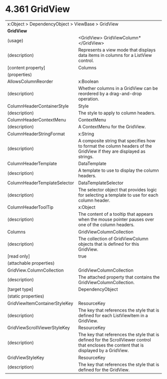 <html dir="LTR" xmlns:mshelp="http://msdn.microsoft.com/mshelp" xmlns:ddue="http://ddue.schemas.microsoft.com/authoring/2003/5" xmlns:xlink="http://www.w3.org/1999/xlink" xmlns:tool="http://www.microsoft.com/tooltip">

<body>
 <input type="hidden" id="userDataCache" class="userDataStyle">
 <input type="hidden" id="hiddenScrollOffset">
 <img id="dropDownImage" style="display:none; height:0; width:0;" src="../local/drpdown.gif">
 <img id="dropDownHoverImage" style="display:none; height:0; width:0;" src="../local/drpdown_orange.gif">
 <img id="collapseImage" style="display:none; height:0; width:0;" src="../local/collapse.gif">
 <img id="expandImage" style="display:none; height:0; width:0;" src="../local/exp.gif">
 <img id="collapseAllImage" style="display:none; height:0; width:0;" src="../local/collall.gif">
 <img id="expandAllImage" style="display:none; height:0; width:0;" src="../local/expall.gif">
 <img id="copyImage" style="display:none; height:0; width:0;" src="../local/copycode.gif">
 <img id="copyHoverImage" style="display:none; height:0; width:0;" src="../local/copycodeHighlight.gif">
 <div id="header"><h1 class="heading">4.361 GridView</h1></div>

 <div id="mainSection">
 <div id="mainBody">
 <div id="allHistory" class="saveHistory" onsave="saveAll()" onload="loadAll()"></div>
 <p xmlns:wsd="http://wsdev.schemas.microsoft.com/authoring/2008/2" xmlns:msxsl="urn:schemas-microsoft-com:xslt" xmlns:script="urn:script" xmlns:build="urn:build">
 </p>
 <div id="sectionSection0" class="section" name="collapseableSection">
 <content xmlns="http://ddue.schemas.microsoft.com/authoring/2003/5" xmlns:wsd="http://wsdev.schemas.microsoft.com/authoring/2008/2" xmlns:msxsl="urn:schemas-microsoft-com:xslt" xmlns:script="urn:script" xmlns:build="urn:build">
 </content>
 </div>
 <div id="sectionSection1" class="section" name="collapseableSection">
 <content xmlns="http://ddue.schemas.microsoft.com/authoring/2003/5" xmlns:wsd="http://wsdev.schemas.microsoft.com/authoring/2008/2" xmlns:msxsl="urn:schemas-microsoft-com:xslt" xmlns:script="urn:script" xmlns:build="urn:build">
 <table class="ProtocolAuthoredTable" xmlns="">
 <tr><td colspan="2">
<mshelp:link keywords="86913f34-aa06-4c94-9f09-83936a822fd8" tabindex="0">x:Object</mshelp:link> &gt; <mshelp:link keywords="22a604a1-b593-4464-91e4-488285506428" tabindex="0">DependencyObject</mshelp:link> &gt; <mshelp:link keywords="fd77e69f-09bd-41ab-98ba-6064b0f295ea" tabindex="0">ViewBase</mshelp:link> &gt; <mshelp:link keywords="cb88fb5b-fa12-41ed-a193-de17b0b94907" tabindex="0">GridView</mshelp:link> </td>
 </tr>
 <tr><td colspan="2">
 <b>
GridView </b>
 </td>
 </tr>
 <tr><td><div class="indent0">(usage)</div></td>
 <td>&lt;GridView&gt; <mshelp:link keywords="c658c82d-5cf9-479a-a894-773a72804347" tabindex="0">GridViewColumn</mshelp:link>* &lt;/GridView&gt; </td>
 </tr>
 <tr><td><div class="indent0">(description)</div></td>
 <td>Represents a view mode that displays data items in columns for a ListView control. </td>
 </tr>
 <tr><td><div class="indent0">[content property]</div></td>
 <td><mshelp:link keywords="cb88fb5b-fa12-41ed-a193-de17b0b94907" tabindex="0">Columns</mshelp:link> </td>
 </tr>
 <tr><td><div class="indent0">(properties)</div></td>
 <td> </td>
 </tr>
 <tr><td><div class="indent2">AllowsColumnReorder</div></td>
 <td><mshelp:link keywords="c179f5e8-f1d2-4665-a360-ea494307b744" tabindex="0">x:Boolean</mshelp:link> </td>
 </tr>
 <tr><td><div class="indent4">(description)</div></td>
 <td>Whether columns in a GridView can be reordered by a drag-and-drop operation. </td>
 </tr>
 <tr><td><div class="indent2">ColumnHeaderContainerStyle</div></td>
 <td><mshelp:link keywords="474ac96a-e49a-4316-9ea8-7c05ffc4bf9e" tabindex="0">Style</mshelp:link> </td>
 </tr>
 <tr><td><div class="indent4">(description)</div></td>
 <td>The style to apply to column headers. </td>
 </tr>
 <tr><td><div class="indent2">ColumnHeaderContextMenu</div></td>
 <td><mshelp:link keywords="e5012774-1977-4387-8184-55a5228a548d" tabindex="0">ContextMenu</mshelp:link> </td>
 </tr>
 <tr><td><div class="indent4">(description)</div></td>
 <td>A ContextMenu for the GridView. </td>
 </tr>
 <tr><td><div class="indent2">ColumnHeaderStringFormat</div></td>
 <td><mshelp:link keywords="9defda5a-685e-4b5a-9b63-e97e2b4184ee" tabindex="0">x:String</mshelp:link> </td>
 </tr>
 <tr><td><div class="indent4">(description)</div></td>
 <td>A composite string that specifies how to format the column headers of the GridView if they are displayed as strings. </td>
 </tr>
 <tr><td><div class="indent2">ColumnHeaderTemplate</div></td>
 <td><mshelp:link keywords="2ff20c66-01b1-4315-bbc2-f2c27c537e3b" tabindex="0">DataTemplate</mshelp:link> </td>
 </tr>
 <tr><td><div class="indent4">(description)</div></td>
 <td>A template to use to display the column headers. </td>
 </tr>
 <tr><td><div class="indent2">ColumnHeaderTemplateSelector</div></td>
 <td><mshelp:link keywords="0e26fec0-45aa-4551-a552-94bfa5fe3299" tabindex="0">DataTemplateSelector</mshelp:link> </td>
 </tr>
 <tr><td><div class="indent4">(description)</div></td>
 <td>The selector object that provides logic for selecting a template to use for each column header. </td>
 </tr>
 <tr><td><div class="indent2">ColumnHeaderToolTip</div></td>
 <td><mshelp:link keywords="86913f34-aa06-4c94-9f09-83936a822fd8" tabindex="0">x:Object</mshelp:link> </td>
 </tr>
 <tr><td><div class="indent4">(description)</div></td>
 <td>The content of a tooltip that appears when the mouse pointer pauses over one of the column headers. </td>
 </tr>
 <tr><td><div class="indent2">Columns</div></td>
 <td><mshelp:link keywords="75d237ec-4337-4705-99ba-d4cffb987330" tabindex="0">GridViewColumnCollection</mshelp:link> </td>
 </tr>
 <tr><td><div class="indent4">(description)</div></td>
 <td>The collection of GridViewColumn objects that is defined for this GridView. </td>
 </tr>
 <tr><td><div class="indent4">[read only]</div></td>
 <td>true </td>
 </tr>
 <tr><td><div class="indent0">(attachable properties)</div></td>
 <td> </td>
 </tr>
 <tr><td><div class="indent2">GridView.ColumnCollection</div></td>
 <td><mshelp:link keywords="75d237ec-4337-4705-99ba-d4cffb987330" tabindex="0">GridViewColumnCollection</mshelp:link> </td>
 </tr>
 <tr><td><div class="indent4">(description)</div></td>
 <td>The attached property that contains the GridViewColumnCollection. </td>
 </tr>
 <tr><td><div class="indent4">[target type]</div></td>
 <td><mshelp:link keywords="22a604a1-b593-4464-91e4-488285506428" tabindex="0">DependencyObject</mshelp:link> </td>
 </tr>
 <tr><td><div class="indent0">(static properties)</div></td>
 <td> </td>
 </tr>
 <tr><td><div class="indent2">GridViewItemContainerStyleKey</div></td>
 <td><mshelp:link keywords="77f9d170-ec95-4f30-9b7a-f36d523dcd4d" tabindex="0">ResourceKey</mshelp:link> </td>
 </tr>
 <tr><td><div class="indent4">(description)</div></td>
 <td>The key that references the style that is defined for each ListViewItem in a GridView. </td>
 </tr>
 <tr><td><div class="indent2">GridViewScrollViewerStyleKey</div></td>
 <td><mshelp:link keywords="77f9d170-ec95-4f30-9b7a-f36d523dcd4d" tabindex="0">ResourceKey</mshelp:link> </td>
 </tr>
 <tr><td><div class="indent4">(description)</div></td>
 <td>The key that references the style that is defined for the ScrollViewer control that encloses the content that is displayed by a GridView. </td>
 </tr>
 <tr><td><div class="indent2">GridViewStyleKey</div></td>
 <td><mshelp:link keywords="77f9d170-ec95-4f30-9b7a-f36d523dcd4d" tabindex="0">ResourceKey</mshelp:link> </td>
 </tr>
 <tr><td><div class="indent4">(description)</div></td>
 <td>The key that references the style that is defined for the GridView. </td>
 </tr>
</table>
 </content>
 </div>
 <!--[if gte IE 5]>
 <tool:tip element="languageFilterToolTip" avoidmouse="false"/>
 <![endif]-->
 </div>
 <a name="feedback"></a><span></span>
 </div>
</body></html>
